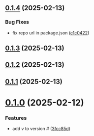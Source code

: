 ## [0.1.4](https://github.com/alexjharrison/test-lib/compare/v0.1.3...v0.1.4) (2025-02-13)


### Bug Fixes

* fix repo url in package.json ([c1c0422](https://github.com/alexjharrison/test-lib/commit/c1c0422b62c010308a1d72efffe95f2012dd508b))



## [0.1.3](https://github.com/alexjharrison/test-lib/compare/v0.1.2...v0.1.3) (2025-02-13)



## [0.1.2](https://github.com/alexjharrison/test-lib/compare/v0.1.1...v0.1.2) (2025-02-13)



## [0.1.1](https://github.com/alexjharrison/test-lib/compare/v0.1.0...v0.1.1) (2025-02-13)



# [0.1.0](https://github.com/alexjharrison/test-lib/compare/v0.0.4...v0.1.0) (2025-02-12)


### Features

* add v to version # ([3fcc85d](https://github.com/alexjharrison/test-lib/commit/3fcc85d7b09007de0bcd265fb6ecb0bcc141596b))



